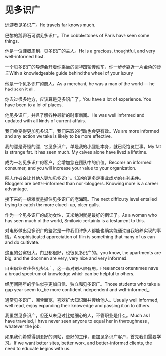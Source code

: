 # 见多识广

<p><span class="chinese">远游者见多识广。</span><span class="english">He travels far knows much.</span></p>

<p><span class="chinese">巴黎的鹅卵石可谓见多识广。</span><span class="english">The cobblestones of Paris have seen some things.</span></p>

<p><span class="chinese">他是一位慷概周到、见多识广的主人。</span><span class="english">He is a gracious, thoughtful, and very well-informed host.</span></p>

<p><span class="chinese">一个见多识广的导游会开着你乘坐的豪华四轮传动车，你一步步靠近一片金色的沙丘</span><span class="english">With a knowledgeable guide behind the wheel of your luxury</span></p>

<p><span class="chinese">他是一个见多识广的商人。</span><span class="english">As a merchant, he was a man of the world -- he had seen it all.</span></p>

<p><span class="chinese">你去过很多地方，应该算是见多识广了。</span><span class="english">You have a lot of experience. You have been to a lot of places.</span></p>

<p><span class="chinese">他见多识广，并且了解各种最新的时事新闻。</span><span class="english">He was well informed and updated with all kinds of current affairs.</span></p>

<p><span class="chinese">我们会变得更加见多识广，我们采取的行动也会更有效。</span><span class="english">We are more informed and any action we take is likely to be more effective.</span></p>

<p><span class="chinese">我的膘是奇怪的膘，它见多识广，单是我的小腿肚本身，就已经饱览世事。</span><span class="english">My fat is strange fat. It has seen much. My calves alone have lived a lifetime.</span></p>

<p><span class="chinese">成为一名见多识广的客户，会增加您在团队中的价值。</span><span class="english">Become an informed consumer, and you will increase your value to your organization.</span></p>

<p><span class="chinese">网志作者会比其他人更加见多识广。知道的更多是事业成功的有利条件。</span><span class="english">Bloggers are better-informed than non-bloggers. Knowing more is a career advantage.</span></p>

<p><span class="chinese">接下来的一级难度是抓住见多识广的老海鸥。</span><span class="english">The next difficulty level entailed trying to catch the more clued -up, older gulls.</span></p>

<p><span class="chinese">作为一个见多识广的成功女性，艾米绝对就是最好的例证了。</span><span class="english">As a woman who has seen much of the world, Smilovic certainly is a testament to this.</span></p>

<p><span class="chinese">对电影做出见多识广的鉴赏是一种我们许多人都能也确实能通过自我培养实现的事情。</span><span class="english">A sophisticated appreciation of film is something that many of us can and do cultivate.</span></p>

<p><span class="chinese">这里的公寓很大，门卫都很好，也很见多识广的。</span><span class="english">you know, the apartments are big, and the doormen are very, very nice and very informed.</span></p>

<p><span class="chinese">自由职业者往往见多识广，这一点对别人很有用。</span><span class="english">Freelancers oftentimes have a broad spectrum of knowledge which can be helpful to others.</span></p>

<p><span class="chinese">经历间隔年的学生似乎更加自信、独立和见多识广。</span><span class="english">Those students who take a gap year seem to _be more confident independent and well-informed_.</span></p>

<p><span class="chinese">通常见多识广，阅读面宽，喜欢扩大知识面并传给他人。</span><span class="english">Usually well informed, well read, enjoy expanding their knowledge and passing it on to others.</span></p>

<p><span class="chinese">我虽然见多识广，但还从未见过比她细心的人，不管职业是什么。</span><span class="english">Much as I have traveled, I have never seen anyone to equal her in thoroughness , whatever the job.</span></p>

<p><span class="chinese">如果我们希望得到更好的网站，更好的工作，更加见多识广客户，首先我们需要学习。</span><span class="english">If we want better sites, better work, and better-informed clients, the need to educate begins with us.</span></p>

